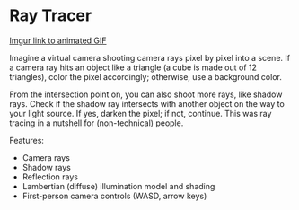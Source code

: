 # Ray Tracer

[Imgur link to animated GIF](https://imgur.com/xragOqD)

Imagine a virtual camera shooting camera rays pixel by pixel into a scene.
If a camera ray hits an object like a triangle (a cube is made out of 12 triangles),
color the pixel accordingly; otherwise, use a background color.

From the intersection point on, you can also shoot more rays, like shadow rays.
Check if the shadow ray intersects with another object on the way to your light source.
If yes, darken the pixel; if not, continue.
This was ray tracing in a nutshell for (non-technical) people.


Features:
- Camera rays
- Shadow rays
- Reflection rays
- Lambertian (diffuse) illumination model and shading
- First-person camera controls (WASD, arrow keys)
